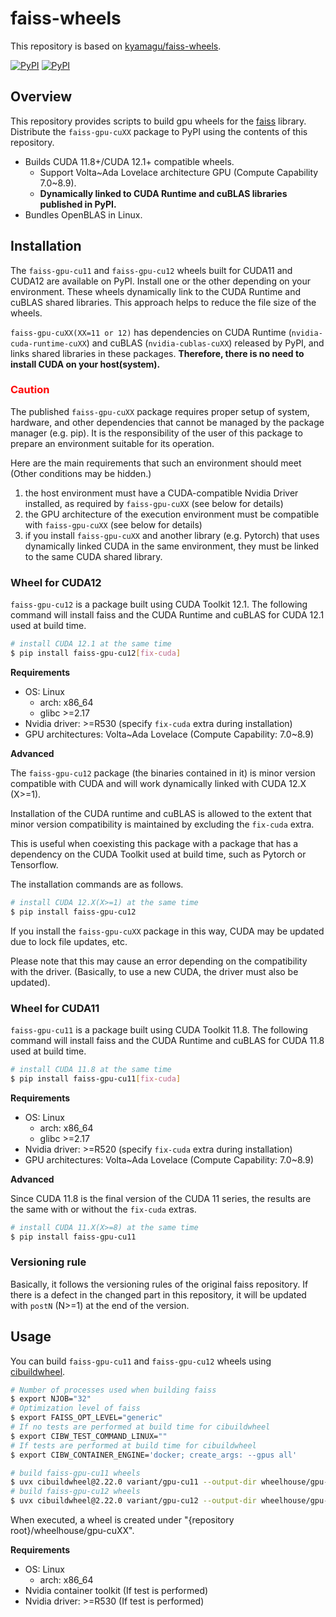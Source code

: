 # faiss-wheels

This repository is based on [kyamagu/faiss-wheels](https://github.com/kyamagu/faiss-wheels).

[![PyPI](https://img.shields.io/pypi/v/faiss-gpu-cu11?label=faiss-gpu-cu11)](https://pypi.org/project/faiss-gpu-cu11/)
[![PyPI](https://img.shields.io/pypi/v/faiss-gpu-cu12?label=faiss-gpu-cu12)](https://pypi.org/project/faiss-gpu-cu12/)

## Overview

This repository provides scripts to build gpu wheels for the [faiss](https://github.com/facebookresearch/faiss) library.
Distribute the `faiss-gpu-cuXX` package to PyPI using the contents of this repository. 

* Builds CUDA 11.8+/CUDA 12.1+ compatible wheels.
  * Support Volta\~Ada Lovelace architecture GPU (Compute Capability 7.0\~8.9).
  * **Dynamically linked to CUDA Runtime and cuBLAS libraries published in PyPI.**
* Bundles OpenBLAS in Linux.


## Installation

The `faiss-gpu-cu11` and `faiss-gpu-cu12` wheels built for CUDA11 and CUDA12 are available on PyPI.
Install one or the other depending on your environment.
These wheels dynamically link to the CUDA Runtime and cuBLAS shared libraries. This approach helps to reduce the file size of the wheels.

`faiss-gpu-cuXX(XX=11 or 12)` has dependencies on CUDA Runtime (`nvidia-cuda-runtime-cuXX`) and cuBLAS (`nvidia-cublas-cuXX`) released by PyPI, and links shared libraries in these packages. 
**Therefore, there is no need to install CUDA on your host(system).**

### <span style="color: red; ">Caution</span>

The published `faiss-gpu-cuXX` package requires proper setup of system, hardware, and other dependencies that cannot be managed by the package manager (e.g. pip).
It is the responsibility of the user of this package to prepare an environment suitable for its operation.

Here are the main requirements that such an environment should meet (Other conditions may be hidden.)

1. the host environment must have a CUDA-compatible Nvidia Driver installed, as required by `faiss-gpu-cuXX` (see below for details)
2. the GPU architecture of the execution environment must be compatible with `faiss-gpu-cuXX` (see below for details)
3. if you install `faiss-gpu-cuXX` and another library (e.g. Pytorch) that uses dynamically linked CUDA in the same environment, they must be linked to the same CUDA shared library.

### Wheel for CUDA12

`faiss-gpu-cu12` is a package built using CUDA Toolkit 12.1.
The following command will install faiss and the CUDA Runtime and cuBLAS for CUDA 12.1 used at build time.

```bash
# install CUDA 12.1 at the same time
$ pip install faiss-gpu-cu12[fix-cuda]
```

**Requirements**
* OS: Linux
  * arch: x86_64
  * glibc >=2.17
* Nvidia driver: >=R530 (specify `fix-cuda` extra during installation)
* GPU architectures: Volta\~Ada Lovelace (Compute Capability: 7.0\~8.9)

**Advanced**

The `faiss-gpu-cu12` package (the binaries contained in it) is minor version compatible with CUDA and will work dynamically linked with CUDA 12.X (X>=1).

Installation of the CUDA runtime and cuBLAS is allowed to the extent that minor version compatibility is maintained by excluding the `fix-cuda` extra.

This is useful when coexisting this package with a package that has a dependency on the CUDA Toolkit used at build time, such as Pytorch or Tensorflow.

The installation commands are as follows.

```bash
# install CUDA 12.X(X>=1) at the same time
$ pip install faiss-gpu-cu12
```

If you install the `faiss-gpu-cuXX` package in this way, CUDA may be updated due to lock file updates, etc.

Please note that this may cause an error depending on the compatibility with the driver. (Basically, to use a new CUDA, the driver must also be updated).


### Wheel for CUDA11

`faiss-gpu-cu11` is a package built using CUDA Toolkit 11.8.
The following command will install faiss and the CUDA Runtime and cuBLAS for CUDA 11.8 used at build time.

```bash
# install CUDA 11.8 at the same time
$ pip install faiss-gpu-cu11[fix-cuda]
```

**Requirements**
* OS: Linux
  * arch: x86_64
  * glibc >=2.17
* Nvidia driver: >=R520 (specify `fix-cuda` extra during installation)
* GPU architectures: Volta\~Ada Lovelace (Compute Capability: 7.0\~8.9)

**Advanced**

Since CUDA 11.8 is the final version of the CUDA 11 series, the results are the same with or without the `fix-cuda` extras.

```bash
# install CUDA 11.X(X>=8) at the same time
$ pip install faiss-gpu-cu11
```

### Versioning rule

Basically, it follows the versioning rules of the original faiss repository.
If there is a defect in the changed part in this repository, it will be updated with `postN` (N>=1) at the end of the version.

## Usage

You can build `faiss-gpu-cu11` and `faiss-gpu-cu12` wheels using [cibuildwheel](https://github.com/pypa/cibuildwheel).

```bash
# Number of processes used when building faiss
$ export NJOB="32"
# Optimization level of faiss
$ export FAISS_OPT_LEVEL="generic"
# If no tests are performed at build time for cibuildwheel
$ export CIBW_TEST_COMMAND_LINUX=""
# If tests are performed at build time for cibuildwheel
$ export CIBW_CONTAINER_ENGINE='docker; create_args: --gpus all'

# build faiss-gpu-cu11 wheels
$ uvx cibuildwheel@2.22.0 variant/gpu-cu11 --output-dir wheelhouse/gpu-cu11
# build faiss-gpu-cu12 wheels
$ uvx cibuildwheel@2.22.0 variant/gpu-cu12 --output-dir wheelhouse/gpu-cu12
```

When executed, a wheel is created under "{repository root}/wheelhouse/gpu-cuXX".

**Requirements**
* OS: Linux
  * arch: x86_64
* Nvidia container toolkit (If test is performed)
* Nvidia driver: >=R530 (If test is performed)
